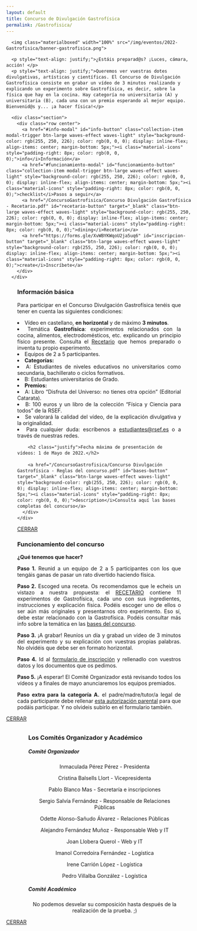 ```yaml
---
layout: default
title: Concurso de Divulgación Gastrofísica
permalink: /Gastrofisica/
---
```


<div class="no-pad-top" id="index-page">
  <div class="container">
    <div class="section">

<!-- HEADER -->
      <img class="materialboxed" width="100%" src="/img/eventos/2022-Gastrofisica/banner-gastrofisica.png">

<!-- INTRODUCCIÓN -->
      <p style="text-align: justify;">¿Estáis preparad@s? ¡Luces, cámara, acción! </p>
      <p style="text-align: justify;">Queremos ver vuestras dotes divulgativas, artísticas y científicas. El Concurso de Divulgación Gastrofísica consiste en grabar un vídeo de 3 minutos realizando y explicando un experimento sobre Gastrofísica, es decir, sobre la física que hay en la cocina. Hay categoría no universitaria (A) y universitaria (B), cada una con un premio esperando al mejor equipo. Bienvenid@s y... ¡a hacer física!</p>

<!-- BOTONES -->
      <div class="section">
        <div class="row center">
          <a href="#info-modal" id="info-button" class="collection-item modal-trigger btn-large waves-effect waves-light" style="background-color: rgb(255, 250, 226); color: rgb(0, 0, 0); display: inline-flex; align-items: center; margin-bottom: 5px;"><i class="material-icons" style="padding-right: 8px; color: rgb(0, 0, 0);">info</i>Información</a>
          <a href="#funcionamiento-modal" id="funcionamiento-button" class="collection-item modal-trigger btn-large waves-effect waves-light" style="background-color: rgb(255, 250, 226); color: rgb(0, 0, 0); display: inline-flex; align-items: center; margin-bottom: 5px;"><i class="material-icons" style="padding-right: 8px; color: rgb(0, 0, 0);">checklist</i>Pasos a seguir</a>
          <a href="/ConcursoGastrofisica/Concurso Divulgación Gastrofísica - Recetario.pdf" id="recetario-button" target="_blank" class="btn-large waves-effect waves-light" style="background-color: rgb(255, 250, 226); color: rgb(0, 0, 0); display: inline-flex; align-items: center; margin-bottom: 5px;"><i class="material-icons" style="padding-right: 8px; color: rgb(0, 0, 0);">dining</i>Recetario</a>
          <a href="https://forms.gle/XvWBYKWqoU2ja5uq6" id="inscripcion-button" target="_blank" class="btn-large waves-effect waves-light" style="background-color: rgb(255, 250, 226); color: rgb(0, 0, 0); display: inline-flex; align-items: center; margin-bottom: 5px;"><i class="material-icons" style="padding-right: 8px; color: rgb(0, 0, 0);">create</i>Inscríbete</a>
        </div>
      </div> 

<!-- COMITÉS
      <p style="text-align: justify;">Además, puedes <a href="#comites-modal" class="modal-trigger">consultar aquí</a> los integrantes de los Comités Organizador y Académico de las Preliminares de PLANCKS 2022.</p>
-->
      
<!-- COUNTDOWN 
      <p style="text-align: justify;">Las inscripciones para las Preliminares de PLANCKS 2022 se abrirán en...</p>
      <h4 style="text-align: center;"><p id="countdown" style="text-align:center"></p></h4>
      <h5>Mientras, ¿por qué no empiezas a entrenar? <a href="#ediciones-anteriores">⬇️</a></h5>
    </div>
-->
      
  </div>
</div>


<!-- INFO MODAL -->
<div id="info-modal" class="modal">
  <div class="modal-content-tight">
    <div class="section" style="padding-left: 30px; padding-right: 30px;">
      <div class="row center">
        <h3 class="justify">Información básica</h3>
        <p style="text-align: justify;">Para participar en el Concurso Divulgación Gastrofísica tenéis que tener en cuenta las siguientes condiciones:</p>
        <list class="a">
          <li style="text-align: justify;">Vídeo en castellano, <strong>en horizontal</strong> y de máximo <strong>3 minutos</strong>.</li>
          <li style="text-align: justify;">Temática <strong>Gastrofísica</strong>: experimentos relacionados con la cocina, alimentos, electrodomésticos, etc. explicando un principio físico presente. Consulta el <a href="/ConcursoGastrofisica/Concurso Divulgación Gastrofísica - Recetario.pdf" id="recetario-button" target="_blank">Recetario</a> que hemos preparado o inventa tu propio experimento.</li>
          <li style="text-align: justify;">Equipos de 2 a 5 participantes.</li>
          <li style="text-align: justify;"><strong>Categorías:</strong>
            <list>
              <li style="text-align: justify;">A: Estudiantes de niveles educativos no universitarios como secundaria, bachillerato o ciclos formativos.</li>
              <li style="text-align: justify;">B: Estudiantes universitarios de Grado.</li>
            </list>
          </li>
          <li style="text-align: justify;"><strong>Premios:</strong>
            <list>
              <li style="text-align: justify;">A: Libro “Disfruta del Universo: no tienes otra opción” (Editorial Catarata).</li>
              <li style="text-align: justify;">B: 100 euros y un libro de la colección “Física y Ciencia para todos” de la RSEF.</li>
            </list>
          </li>
          <li style="text-align: justify;">Se valorará la calidad del vídeo, de la explicación divulgativa y la originalidad.</li>
          <li style="text-align: justify;">Para cualquier duda: escríbenos a <a href="mailto:estudiantes@rsef.es?subject=[Concurso Divulgación Gastrofísica]" target="_blank">estudiantes@rsef.es</a> o a través de nuestras redes.</li>
        </list>

        <h2 class="justify">Fecha máxima de presentación de vídeos: 1 de Mayo de 2022.</h2>

        <a href="/ConcursoGastrofisica/Concurso Divulgación Gastrofísica - Reglas del concurso.pdf" id="bases-button" target="_blank" class="btn-large waves-effect waves-light" style="background-color: rgb(255, 250, 226); color: rgb(0, 0, 0); display: inline-flex; align-items: center; margin-bottom: 5px;"><i class="material-icons" style="padding-right: 8px; color: rgb(0, 0, 0);">description</i>Consulta aquí las bases completas del concurso</a>
      </div>
    </div>
  </div>
  <div class="modal-footer">
    <a href="#!" class="modal-close waves-effect waves-green btn-flat">CERRAR</a>
  </div>
</div>
  
<!-- FUNCIONAMIENTO MODAL -->
<div id="funcionamiento-modal" class="modal">
  <div class="modal-content-tight">
    <div class="section" style="padding-left: 30px; padding-right: 30px;">
      <div class="row center">
        <h3 class="justify">Funcionamiento del concurso</h3>
        <p style="text-align: justify;"><strong>¿Qué tenemos que hacer?</strong></p>
        <p style="text-align: justify;"><strong>Paso 1.</strong> Reunid a un equipo de 2 a 5 participantes con los que tengáis ganas de pasar un rato divertido haciendo física.</p>
        <p style="text-align: justify;"><strong>Paso 2.</strong> Escoged una receta. Os recomendamos que le echeis un vistazo a nuestra propuesta: el <a href="/ConcursoGastrofisica/Concurso Divulgación Gastrofísica - Recetario.pdf" id="recetario-button" target="_blank">RECETARIO</a> contiene 11 experimentos de Gastrofísica, cada uno con sus ingredientes, instrucciones y explicación física. Podéis escoger uno de ellos o ser aún más originales y presentarnos otro experimento. Eso sí, debe estar relacionado con la Gastrofísica. Podéis consultar más info sobre la temática en las <a href="/ConcursoGastrofisica/Concurso Divulgación Gastrofísica - Reglas del concurso.pdf" id="bases-button" target="_blank">bases del concurso</a>.</p>
        <p style="text-align: justify;"><strong>Paso 3.</strong> ¡A grabar! Reuníos un día y grabad un vídeo de 3 minutos del experimento y su explicación con vuestras propias palabras. No olvidéis que debe ser en formato horizontal.</p>
        <p style="text-align: justify;"><strong>Paso 4.</strong> Id al <a href="https://forms.gle/XvWBYKWqoU2ja5uq6" id="formulario-button" target="_blank">formulario de inscripción</a> y rellenadlo con vuestros datos y los documentos que os pedimos.</p>
        <p style="text-align: justify;"><strong>Paso 5.</strong> ¡A esperar! El Comité Organizador está revisando todos los vídeos y a finales de mayo anunciaremos los equipos premiados.</p>
        <p style="text-align: justify;"><strong>Paso extra para la categoría A.</strong> el padre/madre/tutor/a legal de cada participante debe rellenar <a href="/ConcursoGastrofisica/Concurso Divulgación Gastrofísica - Autorización parental.pdf" id="autorizacion-button" target="_blank">esta autorización parental</a> para que podáis participar. Y no olvideis subirlo en el formulario también.</p>
      </div>
    </div>
  </div>
  <div class="modal-footer">
    <a href="#!" class="modal-close waves-effect waves-green btn-flat">CERRAR</a>
  </div>
</div>

<!-- COMITÉS MODAL-->
<div id="comites-modal" class="modal">
  <div class="modal-content-tight">
    <div class="section" style="padding-left: 30px; padding-right: 30px;">
      <div class="row center" style="padding-left: 30px; padding-top: 10px;">
        <h3 class="justify">Los Comités Organizador y Académico</h3>
        <div class="row">
          <div class="col s12 m6 l7">
            <div class="icon-block">
              <h5 class="center">Comité Organizador</h5>
              <p align="center">Inmaculada Pérez Pérez - Presidenta</p>
              <p align="center">Cristina Balsells Llort - Vicepresidenta</p>
              <p align="center">Pablo Blanco Mas - Secretaría e inscripciones</p>
              <p align="center">Sergio Salvía Fernández - Responsable de Relaciones Públicas</p>
              <p align="center">Odette Alonso-Sañudo Álvarez - Relaciones Públicas</p>
              <p align="center">Alejandro Fernández Muñoz - Responsable Web y IT</p>
              <p align="center">Joan Llobera Querol - Web y IT</p>
              <p align="center">Imanol Corredoira Fernández - Logística</p>
              <p align="center">Irene Carrión López - Logística</p>
              <p align="center">Pedro Villalba González - Logística</p>
            </div>
          </div>
          <div class="col s12 m6 l5">
            <div class="icon-block">
              <h5 class="center">Comité Académico</h5>
              <p align="center">No podemos desvelar su composición hasta después de la realización de la prueba. ;)</p>
              <p align="center"></p>
              <p align="center"></p>
              <p align="center"></p>
            </div>
          </div>
        </div>
      </div>
    </div>
  </div>
  <div class="modal-footer">
    <a href="#!" class="modal-close waves-effect waves-green btn-flat">CERRAR</a>
  </div>
</div>

<!-- TIMER SCRIPT -->
<script>
  // Set the date we're counting down to
  var countDownDate = new Date("Feb 1, 2022 00:00:01").getTime();

  // Update the count down every 1 second
  var x = setInterval(function() {

    // Get today's date and time
    var now = new Date().getTime();

    // Find the distance between now and the count down date
    var distance = countDownDate - now;

    // Time calculations for days, hours, minutes and seconds
    var days = Math.floor(distance / (1000 * 60 * 60 * 24));
    var hours = Math.floor((distance % (1000 * 60 * 60 * 24)) / (1000 * 60 * 60));
    var minutes = Math.floor((distance % (1000 * 60 * 60)) / (1000 * 60));
    var seconds = Math.floor((distance % (1000 * 60)) / 1000);

    // Output the result in an element with id="countdown"
    document.getElementById("countdown").innerHTML = days + "d " + hours + "h "
    + minutes + "m " + seconds + "s ";

    // If the count down is over, write some text
    if (distance < 0) {
      clearInterval(x);
      document.getElementById("countdown").innerHTML = "INSCRIPCIONES ABIERTAS";
    }
  }, 1000);
</script>
